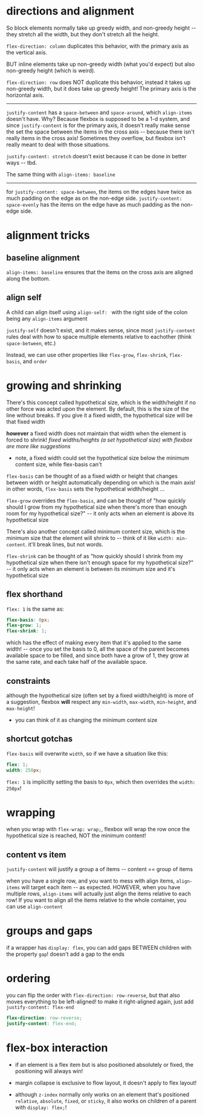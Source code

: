 # directions and alignment

So block elements normally take up greedy width, and non-greedy height -- they stretch all the width, but they don't stretch all the height.

`flex-direction: column` duplicates this behavior, with the primary axis as the vertical axis.

BUT inline elements take up non-greedy width (what you'd expect) but also non-greedy height (which is weird).

`flex-direction: row` does NOT duplicate this behavior, instead it takes up non-greedy width, but it does take up greedy height! The primary axis is the horizontal axis.

---

`justify-content` has a `space-between` and `space-around`, which `align-items` doesn't have. Why? Because flexbox is supposed to be a 1-d system, and since `justify-content` is for the primary axis, it doesn't really make sense the set the space between the items in the cross axis -- because there isn't really items in the cross axis! Sometimes they overflow, but flexbox isn't really meant to deal with those situations.

`justify-content: stretch` doesn't exist because it can be done in better ways -- tbd.

The same thing with `align-items: baseline`

---

for `justify-content: space-between`, the items on the edges have twice as much padding on the edge as on the non-edge side. `justify-content: space-evenly` has the items on the edge have as much padding as the non-edge side.

# alignment tricks

## baseline alignment

`align-items: baseline` ensures that the items on the cross axis are aligned along the bottom.

## align self

A child can align itself using `align-self: ` with the right side of the colon being any `align-items` argument

`justify-self` doesn't exist, and it makes sense, since most `justify-content` rules deal with how to space multiple elements relative to eachother (think `space-between`, etc.)

Instead, we can use other properties like `flex-grow`, `flex-shrink`, `flex-basis`, and `order`

# growing and shrinking

There's this concept called hypothetical size, which is the width/height if no other force was acted upon the element. By default, this is the size of the line without breaks. If you give it a fixed width, the hypothetical size will be that fixed width

**however** a fixed width does not maintain that width when the element is forced to shrink! _fixed widths/heights (a set hypothetical size) with flexbox are more like suggestions_

- note, a fixed width could set the hypothetical size below the minimum content size, while flex-basis can't

`flex-basis` can be thought of as a fixed width or height that changes between width or height automatically depending on which is the main axis! in other words, `flex-basis` sets the hypothetical width/height ...

`flex-grow` overrides the `flex-basis`, and can be thought of "how quickly should I grow from my hypothetical size when there's more than enough room for my hypothetical size?" -- it only acts when an element is above its hypothetical size

There's also another concept called minimum content size, which is the minimum size that the element will shrink to -- think of it like `width: min-content`. it'll break lines, but not words.

`flex-shrink` can be thought of as "how quickly should I shrink from my hypothetical size when there isn't enough space for my hypothetical size?" -- it only acts when an element is between its minimum size and it's hypothetical size

## flex shorthand

`flex: 1` is the same as:

```scss
flex-basis: 0px;
flex-grow: 1;
flex-shrink: 1;
```

which has the effect of making every item that it's applied to the same width! -- once you set the basis to 0, all the space of the parent becomes available space to be filled, and since both have a grow of 1, they grow at the same rate, and each take half of the available space.

## constraints

although the hypothetical size (often set by a fixed width/height) is more of a suggestion, flexbox **will** respect any `min-width`, `max-width`, `min-height`, and `max-height`!

- you can think of it as changing the minimum content size

## shortcut gotchas

`flex-basis` will overwrite `width`, so if we have a situation like this:

```scss
flex: 1;
width: 250px;
```

`flex: 1` is implicitly setting the basis to `0px`, which then overrides the `width: 250px`!

# wrapping

when you wrap with `flex-wrap: wrap;`, flexbox will wrap the row once the hypothetical size is reached, NOT the minimum content!

## content vs item

`justify-content` will justify a group a of items -- content == group of items

when you have a single row, and you want to mess with align items, `align-items` will target each item -- as expected. HOWEVER, when you have multiple rows, `align-items` will actually just align the items relative to each row! If you want to align all the items relative to the whole container, you can use `align-content`

# groups and gaps

if a wrapper has `display: flex`, you can add gaps BETWEEN children with the property `gap`! doesn't add a gap to the ends

# ordering

you can flip the order with `flex-direction: row-reverse`, but that also moves everything to be left-aligned! to make it right-aligned again, just add `justify-content: flex-end`

```scss
flex-direction: row-reverse;
justify-content: flex-end;
```

# flex-box interaction

- if an element is a flex item but is also positioned absolutely or fixed, the positioning will always win!

- margin collapse is exclusive to flow layout, it doesn't apply to flex layout!

- although `z-index` normally only works on an element that's positioned `relative`, `absolute`, `fixed`, or `sticky`, it also works on children of a parent with `display: flex;`!

